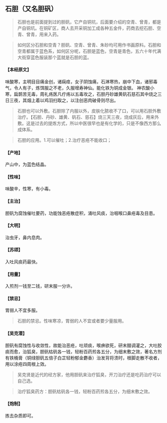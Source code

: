## 石胆（又名胆矾）

> 石胆也是前面提到过的胆矾，它产自铜坑，后面要介绍的空青、曾青，都是产自铜坑。在铜矿区，商人去开采铜加工成各种五金件，药商去挖石胆、空青、曾青，用来入药。

> 如何区分石胆和空青？胆矾、空青、曾青、朱砂均可用作书画原料。石胆和空青都属于蓝色系，如何区分呢，石胆是蓝色，空青是青色，五六十年代满大街穿蓝色服装那个蓝就是石胆的蓝。

#### 【本经原文】
味酸寒，主明目目痛金创，诸痫痉，女子阴蚀痛，石淋寒热，崩中下血，诸邪毒气，令人有子，炼饵服之不老，久服增寿神仙。能化铁为铜成金银。
神农酸小寒，扁鹊苦无毒，周礼疡医凡疗疡以五毒攻之，石胆丹砂雄黄矾石慈石其中烧之三日三夜，其烟上着以鸡羽扫取之，以注创恶肉破骨则尽出。

> 石胆也可以外敷。石胆除了内服以外，皮肤化脓收不了口，可以用石胆外敷治疗。【石胆、丹砂、雄黄、矾石、慈石】烧三天三夜，烧成灰后，用来外敷。这是过去的提炼方式，所以中医很早也是有化学的，只是不像西方那么成体系。

> 石胆的应用。1.可以催吐；2.治疗恶疮不能收口；

#### 【产地】
产山中，为蓝色结晶。
#### 【性味】
味酸辛，性寒，有小毒。
#### 【主治】
胆矾为腐蚀催吐要药，功能蚀恶疮散症积，涌吐风痰，治咽喉口鼻疮毒及目患。
#### 【大明】
治虫牙，鼻内息肉。
#### 【苏颂】
入吐风痰药最快。
#### 【用量】
入煎剂一钱至二钱，研末服一分许。
#### 【禁忌】
胃弱人不宜多服。

> 石胆的禁忌。性味寒凉，胃弱的人不宜或者要少量服用。

#### 【吴克潜】
胆矾有腐蚀性与收敛性，故能治恶疮，吐顽痰，喉痹欲死，研末醋调灌之，大吐胶痰而愈，治狐臭，胆矾枯矾各一钱，轻粉百药煎各五分，为细末敷之效，著名方剂有铁桶膏（铜绿胆矾五倍子白芷轻粉郁金麝香）治发背将溃时，根脚走散不收者，用以涂疮四周根上效。

> 吴克贤是近代的经方家，他用胆矾来治疗狐臭，开刀治疗还是吃药治疗可以自己选。

> 治疗狐臭药方：胆矾枯矾各一钱，轻粉百药煎各五分，为细末敷之效。

#### 【炮制】
拣去杂质即可。